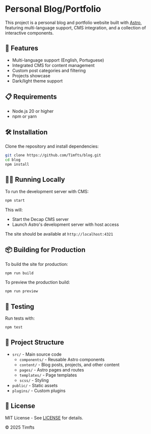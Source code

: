 # Personal Blog/Portfolio

This project is a personal blog and portfolio website built with [Astro](https://astro.build/), featuring multi-language support, CMS integration, and a collection of interactive components.

## 🚀 Features

- Multi-language support (English, Portuguese)
- Integrated CMS for content management
- Custom post categories and filtering
- Projects showcase
- Dark/light theme support

## 📋 Requirements

- Node.js 20 or higher
- npm or yarn

## 🛠️ Installation

Clone the repository and install dependencies:

```bash
git clone https://github.com/Timfts/blog.git
cd blog
npm install
```

## 🏃‍♂️ Running Locally

To run the development server with CMS:

```bash
npm start
```

This will:
- Start the Decap CMS server
- Launch Astro's development server with host access

The site should be available at `http://localhost:4321`

## 📦 Building for Production

To build the site for production:

```bash
npm run build
```

To preview the production build:

```bash
npm run preview
```

## 🧪 Testing

Run tests with:

```bash
npm test
```

## 🔧 Project Structure

- `src/` - Main source code
  - `components/` - Reusable Astro components
  - `content/` - Blog posts, projects, and other content
  - `pages/` - Astro pages and routes
  - `templates/` - Page templates
  - `scss/` - Styling
- `public/` - Static assets
- `plugins/` - Custom plugins

## 📝 License

MIT License - See [LICENSE](./LICENSE) for details.

© 2025 Timfts
